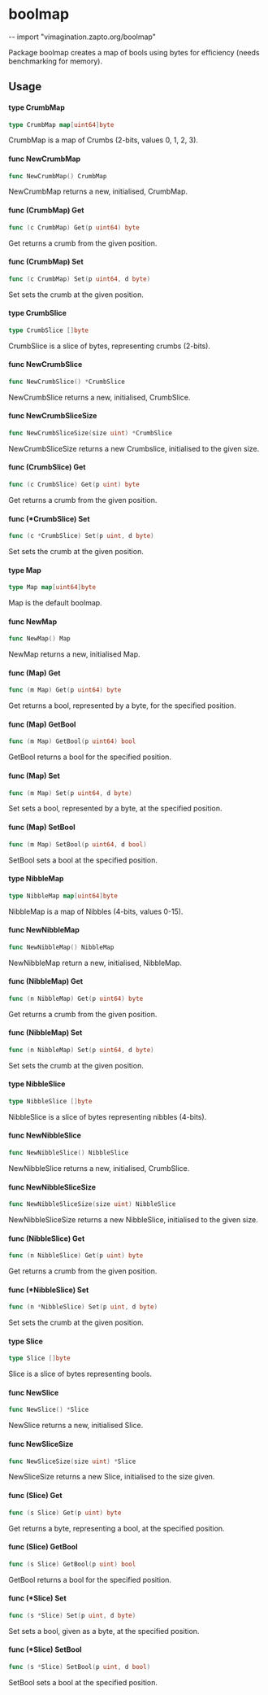 # boolmap
--
    import "vimagination.zapto.org/boolmap"

Package boolmap creates a map of bools using bytes for efficiency (needs
benchmarking for memory).

## Usage

#### type CrumbMap

```go
type CrumbMap map[uint64]byte
```

CrumbMap is a map of Crumbs (2-bits, values 0, 1, 2, 3).

#### func  NewCrumbMap

```go
func NewCrumbMap() CrumbMap
```
NewCrumbMap returns a new, initialised, CrumbMap.

#### func (CrumbMap) Get

```go
func (c CrumbMap) Get(p uint64) byte
```
Get returns a crumb from the given position.

#### func (CrumbMap) Set

```go
func (c CrumbMap) Set(p uint64, d byte)
```
Set sets the crumb at the given position.

#### type CrumbSlice

```go
type CrumbSlice []byte
```

CrumbSlice is a slice of bytes, representing crumbs (2-bits).

#### func  NewCrumbSlice

```go
func NewCrumbSlice() *CrumbSlice
```
NewCrumbSlice returns a new, initialised, CrumbSlice.

#### func  NewCrumbSliceSize

```go
func NewCrumbSliceSize(size uint) *CrumbSlice
```
NewCrumbSliceSize returns a new Crumbslice, initialised to the given size.

#### func (CrumbSlice) Get

```go
func (c CrumbSlice) Get(p uint) byte
```
Get returns a crumb from the given position.

#### func (*CrumbSlice) Set

```go
func (c *CrumbSlice) Set(p uint, d byte)
```
Set sets the crumb at the given position.

#### type Map

```go
type Map map[uint64]byte
```

Map is the default boolmap.

#### func  NewMap

```go
func NewMap() Map
```
NewMap returns a new, initialised Map.

#### func (Map) Get

```go
func (m Map) Get(p uint64) byte
```
Get returns a bool, represented by a byte, for the specified position.

#### func (Map) GetBool

```go
func (m Map) GetBool(p uint64) bool
```
GetBool returns a bool for the specified position.

#### func (Map) Set

```go
func (m Map) Set(p uint64, d byte)
```
Set sets a bool, represented by a byte, at the specified position.

#### func (Map) SetBool

```go
func (m Map) SetBool(p uint64, d bool)
```
SetBool sets a bool at the specified position.

#### type NibbleMap

```go
type NibbleMap map[uint64]byte
```

NibbleMap is a map of Nibbles (4-bits, values 0-15).

#### func  NewNibbleMap

```go
func NewNibbleMap() NibbleMap
```
NewNibbleMap return a new, initialised, NibbleMap.

#### func (NibbleMap) Get

```go
func (n NibbleMap) Get(p uint64) byte
```
Get returns a crumb from the given position.

#### func (NibbleMap) Set

```go
func (n NibbleMap) Set(p uint64, d byte)
```
Set sets the crumb at the given position.

#### type NibbleSlice

```go
type NibbleSlice []byte
```

NibbleSlice is a slice of bytes representing nibbles (4-bits).

#### func  NewNibbleSlice

```go
func NewNibbleSlice() NibbleSlice
```
NewNibbleSlice returns a new, initialised, CrumbSlice.

#### func  NewNibbleSliceSize

```go
func NewNibbleSliceSize(size uint) NibbleSlice
```
NewNibbleSliceSize returns a new NibbleSlice, initialised to the given size.

#### func (NibbleSlice) Get

```go
func (n NibbleSlice) Get(p uint) byte
```
Get returns a crumb from the given position.

#### func (*NibbleSlice) Set

```go
func (n *NibbleSlice) Set(p uint, d byte)
```
Set sets the crumb at the given position.

#### type Slice

```go
type Slice []byte
```

Slice is a slice of bytes representing bools.

#### func  NewSlice

```go
func NewSlice() *Slice
```
NewSlice returns a new, initialised Slice.

#### func  NewSliceSize

```go
func NewSliceSize(size uint) *Slice
```
NewSliceSize returns a new Slice, initialised to the size given.

#### func (Slice) Get

```go
func (s Slice) Get(p uint) byte
```
Get returns a byte, representing a bool, at the specified position.

#### func (Slice) GetBool

```go
func (s Slice) GetBool(p uint) bool
```
GetBool returns a bool for the specified position.

#### func (*Slice) Set

```go
func (s *Slice) Set(p uint, d byte)
```
Set sets a bool, given as a byte, at the specified position.

#### func (*Slice) SetBool

```go
func (s *Slice) SetBool(p uint, d bool)
```
SetBool sets a bool at the specified position.
